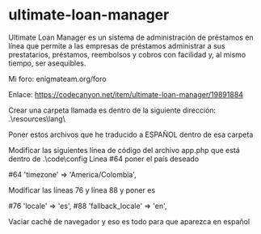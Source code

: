 # ultimate-loan-manager
Ultimate Loan Manager es un sistema de administración de préstamos en línea que permite a las empresas de préstamos administrar a sus prestatarios, préstamos, reembolsos y cobros con facilidad y, al mismo tiempo, ser asequibles.

Mi foro:
enigmateam.org/foro

Enlace:
https://codecanyon.net/item/ultimate-loan-manager/19891884

Crear una carpeta llamada es dentro de la siguiente dirección:
.\resources\lang\

Poner estos archivos que he traducido a ESPAÑOL dentro de esa carpeta

Modificar las siguientes línea de código del archivo app.php que está dentro de .\code\config 
Linea #64 poner el país deseado 

#64 'timezone' => 'America/Colombia',

Modificar las líneas 76 y línea 88 y poner es

#76    'locale' => 'es',
#88    'fallback_locale' => 'en',

Vaciar caché de navegador y eso es todo para que aparezca en español

